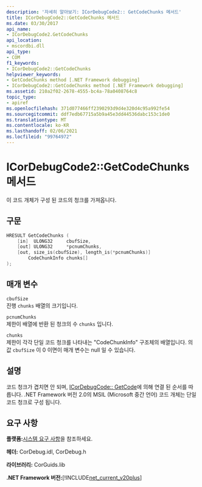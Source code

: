 ```yaml
---
description: '자세히 알아보기: ICorDebugCode2:: GetCodeChunks 메서드'
title: ICorDebugCode2::GetCodeChunks 메서드
ms.date: 03/30/2017
api_name:
- ICorDebugCode2.GetCodeChunks
api_location:
- mscordbi.dll
api_type:
- COM
f1_keywords:
- ICorDebugCode2::GetCodeChunks
helpviewer_keywords:
- GetCodeChunks method [.NET Framework debugging]
- ICorDebugCode2::GetCodeChunks method [.NET Framework debugging]
ms.assetid: 210a2f02-2678-4555-bc4a-78a0408764c8
topic_type:
- apiref
ms.openlocfilehash: 371d077466ff2390293d9d4e320d4c95a992fe54
ms.sourcegitcommit: ddf7edb67715a5b9a45e3dd44536dabc153c1de0
ms.translationtype: MT
ms.contentlocale: ko-KR
ms.lasthandoff: 02/06/2021
ms.locfileid: "99764972"
---
```

# <a name="icordebugcode2getcodechunks-method"></a>ICorDebugCode2::GetCodeChunks 메서드

이 코드 개체가 구성 된 코드의 청크를 가져옵니다.

## <a name="syntax"></a>구문

```cpp
HRESULT GetCodeChunks (
    [in]  ULONG32     cbufSize,
    [out] ULONG32     *pcnumChunks,
    [out, size_is(cbufSize), length_is(*pcnumChunks)]
        CodeChunkInfo chunks[]
);
```

## <a name="parameters"></a>매개 변수

`cbufSize`  
진행 `chunks` 배열의 크기입니다.

`pcnumChunks`  
제한이 배열에 반환 된 청크의 수 `chunks` 입니다.

`chunks`  
제한이 각각 단일 코드 청크를 나타내는 "CodeChunkInfo" 구조체의 배열입니다. 의 값 `cbufSize` 이 0 이면이 매개 변수는 null 일 수 있습니다.

## <a name="remarks"></a>설명

코드 청크가 겹치면 안 되며, [ICorDebugCode:: GetCode](icordebugcode-getcode-method.md)에 의해 연결 된 순서를 따릅니다. .NET Framework 버전 2.0의 MSIL (Microsoft 중간 언어) 코드 개체는 단일 코드 청크로 구성 됩니다.

## <a name="requirements"></a>요구 사항

**플랫폼:**[시스템 요구 사항](../../get-started/system-requirements.md)을 참조하세요.

**헤더:** CorDebug.idl, CorDebug.h

**라이브러리:** CorGuids.lib

**.NET Framework 버전:**[!INCLUDE[net_current_v20plus](../../../../includes/net-current-v20plus-md.md)]
